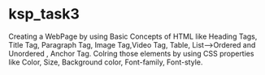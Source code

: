 # ksp_task3
Creating a WebPage by using Basic Concepts of HTML like Heading Tags, Title Tag, Paragraph Tag, Image Tag,Video Tag, Table, List-->Ordered and Unordered , Anchor Tag. Colring those elements by using CSS properties like Color, Size, Background color, Font-family, Font-style.
